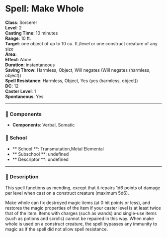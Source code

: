 
# Spell: Make Whole
**Class**: Sorcerer  
**Level**: 2  
**Casting Time**: 10 minutes  
**Range**: 10 ft.  
**Target**: one object of up to 10 cu. ft./level or one construct creature of any size  
**Area**:   
**Effect**: _None_  
**Duration**: instantaneous  
**Saving Throw**: Harmless, Object, Will negates (Will negates (harmless, object))  
**Spell Resistance**: Harmless, Object, Yes (yes (harmless, object))  
**DC**: 12  
**Caster Level**: 1  
**Spontaneous**: Yes

---

### 🔮 Components
- **Components**: Verbal, Somatic

### 🏫 School
- ** School **: Transmutation,Metal Elemental
- ** Subschool **: undefined
- ** Descriptor **: undefined
---

### 📜 Description
This spell functions as mending, except that it repairs 1d6 points of damage per level when cast on a construct creature (maximum 5d6).

Make whole can fix destroyed magic items (at 0 hit points or less), and restores the magic properties of the item if your caster level is at least twice that of the item. Items with charges (such as wands) and single-use items (such as potions and scrolls) cannot be repaired in this way. When make whole is used on a construct creature, the spell bypasses any immunity to magic as if the spell did not allow spell resistance.
